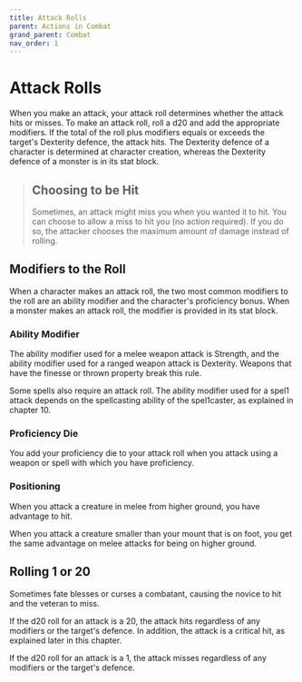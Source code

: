 ```yaml
---
title: Attack Rolls
parent: Actions in Combat
grand_parent: Combat
nav_order: 1
---
```


# Attack Rolls
When you make an attack, your attack roll determines whether the attack hits or misses. To make an attack roll, roll a d20 and add the appropriate modifiers. If the total of the roll plus modifiers equals or exceeds the target's Dexterity defence, the attack hits. The Dexterity defence of a character is determined at character creation, whereas the Dexterity defence of a monster is in its stat block.

> ## Choosing to be Hit
> Sometimes, an attack might miss you when you wanted it to hit. You can choose to allow a miss to hit you (no action required). If you do so, the attacker chooses the maximum amount of damage instead of rolling.

## Modifiers to the Roll
When a character makes an attack roll, the two most common modifiers to the roll are an ability modifier and the character's proficiency bonus. When a monster makes an attack roll, the modifier is provided in its stat block.

### Ability Modifier
The ability modifier used for a melee weapon attack is Strength, and the ability modifier used for a ranged weapon attack is Dexterity. Weapons that have the finesse or thrown property break this rule.

Some spells also require an attack roll. The ability modifier used for a spel1 attack depends on the spellcasting ability of the spel1caster, as explained in chapter 10.

### Proficiency Die
You add your proficiency die to your attack roll when you attack using a weapon or spell with which you have proficiency.

### Positioning
When you attack a creature in melee from higher ground, you have advantage to hit.

When you attack a creature smaller than your mount that is on foot, you get the same advantage on melee attacks for being on higher ground.

## Rolling 1 or 20
Sometimes fate blesses or curses a combatant, causing the novice to hit and the veteran to miss.

If the d20 roll for an attack is a 20, the attack hits regardless of any modifiers or the target's defence. In addition, the attack is a critical hit, as explained later in this chapter.

If the d20 roll for an attack is a 1, the attack misses regardless of any modifiers or the target's defence.

